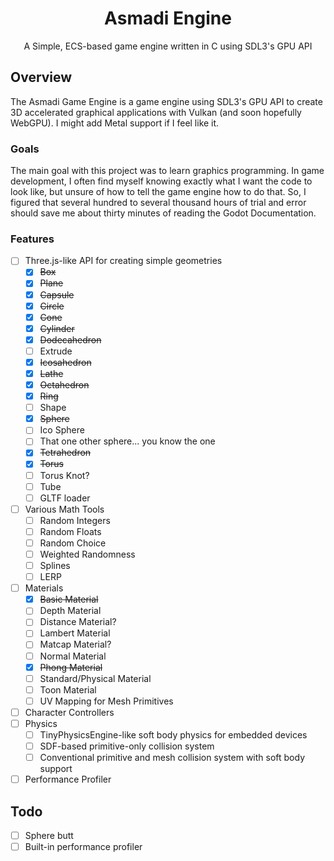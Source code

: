 <div align="center">

# Asmadi Engine

A Simple, ECS-based game engine written in C using SDL3's GPU API

</div>

## Overview

The Asmadi Game Engine is a game engine using SDL3's GPU API to create 3D accelerated graphical applications with Vulkan (and soon hopefully WebGPU). I might add Metal support if I feel like it.

### Goals

The main goal with this project was to learn graphics programming. In game development, I often find myself knowing exactly what I want the code to look like, but unsure of how to tell the game engine how to do that. So, I figured that several hundred to several thousand hours of trial and error should save me about thirty minutes of reading the Godot Documentation.

### Features

- [ ] Three.js-like API for creating simple geometries
    - [X] ~~Box~~
    - [X] ~~Plane~~
    - [X] ~~Capsule~~
    - [X] ~~Circle~~
    - [X] ~~Cone~~
    - [X] ~~Cylinder~~
    - [X] ~~Dodecahedron~~
    - [ ] Extrude
    - [X] ~~Icosahedron~~
    - [X] ~~Lathe~~
    - [X] ~~Octahedron~~
    - [X] ~~Ring~~
    - [ ] Shape
    - [X] ~~Sphere~~
    - [ ] Ico Sphere
    - [ ] That one other sphere... you know the one
    - [X] ~~Tetrahedron~~
    - [X] ~~Torus~~
    - [ ] Torus Knot?
    - [ ] Tube
    - [ ] GLTF loader
- [ ] Various Math Tools
    - [ ] Random Integers
    - [ ] Random Floats
    - [ ] Random Choice
    - [ ] Weighted Randomness
    - [ ] Splines
    - [ ] LERP
- [ ] Materials
    - [X] ~~Basic Material~~
    - [ ] Depth Material
    - [ ] Distance Material?
    - [ ] Lambert Material
    - [ ] Matcap Material?
    - [ ] Normal Material
    - [X] ~~Phong Material~~
    - [ ] Standard/Physical Material
    - [ ] Toon Material
    - [ ] UV Mapping for Mesh Primitives
- [ ] Character Controllers
- [ ] Physics
    - [ ] TinyPhysicsEngine-like soft body physics for embedded devices
    - [ ] SDF-based primitive-only collision system
    - [ ] Conventional primitive and mesh collision system with soft body support
- [ ] Performance Profiler

## Todo

- [ ] Sphere butt
- [ ] Built-in performance profiler